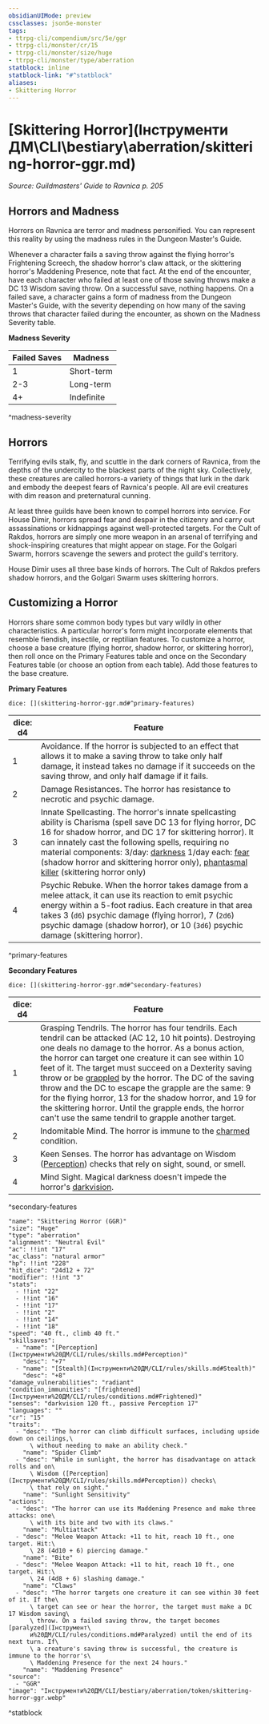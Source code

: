 ```yaml
---
obsidianUIMode: preview
cssclasses: json5e-monster
tags:
- ttrpg-cli/compendium/src/5e/ggr
- ttrpg-cli/monster/cr/15
- ttrpg-cli/monster/size/huge
- ttrpg-cli/monster/type/aberration
statblock: inline
statblock-link: "#^statblock"
aliases:
- Skittering Horror
---
```

# [Skittering Horror](Інструменти ДМ\CLI\bestiary\aberration/skittering-horror-ggr.md)
*Source: Guildmasters' Guide to Ravnica p. 205*  

## Horrors and Madness

Horrors on Ravnica are terror and madness personified. You can represent this reality by using the madness rules in the Dungeon Master's Guide.

Whenever a character fails a saving throw against the flying horror's Frightening Screech, the shadow horror's claw attack, or the skittering horror's Maddening Presence, note that fact. At the end of the encounter, have each character who failed at least one of those saving throws make a DC 13 Wisdom saving throw. On a successful save, nothing happens. On a failed save, a character gains a form of madness from the Dungeon Master's Guide, with the severity depending on how many of the saving throws that character failed during the encounter, as shown on the Madness Severity table.

**Madness Severity**

| Failed Saves | Madness |
|--------------|---------|
| 1 | Short-term |
| 2-3 | Long-term |
| 4+ | Indefinite |
^madness-severity

## Horrors

Terrifying evils stalk, fly, and scuttle in the dark corners of Ravnica, from the depths of the undercity to the blackest parts of the night sky. Collectively, these creatures are called horrors-a variety of things that lurk in the dark and embody the deepest fears of Ravnica's people. All are evil creatures with dim reason and preternatural cunning.

At least three guilds have been known to compel horrors into service. For House Dimir, horrors spread fear and despair in the citizenry and carry out assassinations or kidnappings against well-protected targets. For the Cult of Rakdos, horrors are simply one more weapon in an arsenal of terrifying and shock-inspiring creatures that might appear on stage. For the Golgari Swarm, horrors scavenge the sewers and protect the guild's territory.

House Dimir uses all three base kinds of horrors. The Cult of Rakdos prefers shadow horrors, and the Golgari Swarm uses skittering horrors.

## Customizing a Horror

Horrors share some common body types but vary wildly in other characteristics. A particular horror's form might incorporate elements that resemble fiendish, insectile, or reptilian features. To customize a horror, choose a base creature (flying horror, shadow horror, or skittering horror), then roll once on the Primary Features table and once on the Secondary Features table (or choose an option from each table). Add those features to the base creature.

**Primary Features**

`dice: [](skittering-horror-ggr.md#^primary-features)`

| dice: d4 | Feature |
|----------|---------|
| 1 | Avoidance. If the horror is subjected to an effect that allows it to make a saving throw to take only half damage, it instead takes no damage if it succeeds on the saving throw, and only half damage if it fails. |
| 2 | Damage Resistances. The horror has resistance to necrotic and psychic damage. |
| 3 | Innate Spellcasting. The horror's innate spellcasting ability is Charisma (spell save DC 13 for flying horror, DC 16 for shadow horror, and DC 17 for skittering horror). It can innately cast the following spells, requiring no material components: 3/day: [darkness](Інструменти%20ДМ/CLI/spells/darkness-xphb.md) 1/day each: [fear](Інструменти%20ДМ/CLI/spells/fear-xphb.md) (shadow horror and skittering horror only), [phantasmal killer](Інструменти%20ДМ/CLI/spells/phantasmal-killer-xphb.md) (skittering horror only) |
| 4 | Psychic Rebuke. When the horror takes damage from a melee attack, it can use its reaction to emit psychic energy within a 5-foot radius. Each creature in that area takes 3 (`d6`) psychic damage (flying horror), 7 (`2d6`) psychic damage (shadow horror), or 10 (`3d6`) psychic damage (skittering horror). |
^primary-features

**Secondary Features**

`dice: [](skittering-horror-ggr.md#^secondary-features)`

| dice: d4 | Feature |
|----------|---------|
| 1 | Grasping Tendrils. The horror has four tendrils. Each tendril can be attacked (AC 12, 10 hit points). Destroying one deals no damage to the horror. As a bonus action, the horror can target one creature it can see within 10 feet of it. The target must succeed on a Dexterity saving throw or be [grappled](Інструменти%20ДМ/CLI/rules/conditions.md#Grappled) by the horror. The DC of the saving throw and the DC to escape the grapple are the same: 9 for the flying horror, 13 for the shadow horror, and 19 for the skittering horror. Until the grapple ends, the horror can't use the same tendril to grapple another target. |
| 2 | Indomitable Mind. The horror is immune to the [charmed](Інструменти%20ДМ/CLI/rules/conditions.md#Charmed) condition. |
| 3 | Keen Senses. The horror has advantage on Wisdom ([Perception](Інструменти%20ДМ/CLI/rules/skills.md#Perception)) checks that rely on sight, sound, or smell. |
| 4 | Mind Sight. Magical darkness doesn't impede the horror's [darkvision](Інструменти%20ДМ/CLI/rules/senses.md#Darkvision). |
^secondary-features

```statblock
"name": "Skittering Horror (GGR)"
"size": "Huge"
"type": "aberration"
"alignment": "Neutral Evil"
"ac": !!int "17"
"ac_class": "natural armor"
"hp": !!int "228"
"hit_dice": "24d12 + 72"
"modifier": !!int "3"
"stats":
  - !!int "22"
  - !!int "16"
  - !!int "17"
  - !!int "2"
  - !!int "14"
  - !!int "18"
"speed": "40 ft., climb 40 ft."
"skillsaves":
  - "name": "[Perception](Інструменти%20ДМ/CLI/rules/skills.md#Perception)"
    "desc": "+7"
  - "name": "[Stealth](Інструменти%20ДМ/CLI/rules/skills.md#Stealth)"
    "desc": "+8"
"damage_vulnerabilities": "radiant"
"condition_immunities": "[frightened](Інструменти%20ДМ/CLI/rules/conditions.md#Frightened)"
"senses": "darkvision 120 ft., passive Perception 17"
"languages": ""
"cr": "15"
"traits":
  - "desc": "The horror can climb difficult surfaces, including upside down on ceilings,\
      \ without needing to make an ability check."
    "name": "Spider Climb"
  - "desc": "While in sunlight, the horror has disadvantage on attack rolls and on\
      \ Wisdom ([Perception](Інструменти%20ДМ/CLI/rules/skills.md#Perception)) checks\
      \ that rely on sight."
    "name": "Sunlight Sensitivity"
"actions":
  - "desc": "The horror can use its Maddening Presence and make three attacks: one\
      \ with its bite and two with its claws."
    "name": "Multiattack"
  - "desc": "Melee Weapon Attack: +11 to hit, reach 10 ft., one target. Hit:\
      \ 28 (4d10 + 6) piercing damage."
    "name": "Bite"
  - "desc": "Melee Weapon Attack: +11 to hit, reach 10 ft., one target. Hit:\
      \ 24 (4d8 + 6) slashing damage."
    "name": "Claws"
  - "desc": "The horror targets one creature it can see within 30 feet of it. If the\
      \ target can see or hear the horror, the target must make a DC 17 Wisdom saving\
      \ throw. On a failed saving throw, the target becomes [paralyzed](Інструмент\
      и%20ДМ/CLI/rules/conditions.md#Paralyzed) until the end of its next turn. If\
      \ a creature's saving throw is successful, the creature is immune to the horror's\
      \ Maddening Presence for the next 24 hours."
    "name": "Maddening Presence"
"source":
  - "GGR"
"image": "Інструменти%20ДМ/CLI/bestiary/aberration/token/skittering-horror-ggr.webp"
```
^statblock